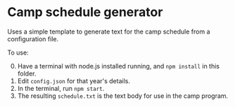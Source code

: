 # Camp schedule generator

Uses a simple template to generate text for the camp schedule from a configuration file.

To use:

0. Have a terminal with node.js installed running, and `npm install` in this folder.
1. Edit `config.json` for that year's details.
2. In the terminal, run `npm start`.
3. The resulting `schedule.txt` is the text body for use in the camp program.

